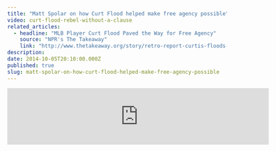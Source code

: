 ```yaml
---
title: "Matt Spolar on how Curt Flood helped make free agency possible"
video: curt-flood-rebel-without-a-clause
related_articles:
  - headline: "MLB Player Curt Flood Paved the Way for Free Agency"
    source: "NPR's The Takeaway"
    link: "http://www.thetakeaway.org/story/retro-report-curtis-floods-mlb-legacy/"
description:
date: 2014-10-05T20:10:00.000Z
published: true
slug: matt-spolar-on-how-curt-flood-helped-make-free-agency-possible
---
```


<iframe width="600" height="130" frameborder="0" scrolling="no" src="https://www.wnyc.org/widgets/ondemand_player/takeaway/#file=%2Faudio%2Fxspf%2F404126%2F"></iframe>

